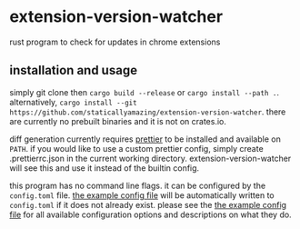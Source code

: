 # extension-version-watcher

rust program to check for updates in chrome extensions

## installation and usage

simply git clone then `cargo build --release` or `cargo install --path .`. alternatively, `cargo install --git https://github.com/staticallyamazing/extension-version-watcher`. there are currently no
prebuilt binaries and it is not on crates.io.

diff generation currently requires [prettier](https://prettier.io) to be installed and available on `PATH`. if you would like to use a custom prettier config, simply create .prettierrc.json in the
current working directory. extension-version-watcher will see this and use it instead of the builtin config.

this program has no command line flags. it can be configured by the `config.toml` file. [the example config file](./config.example.toml) will be automatically written to `config.toml` if it does not
already exist. please see the [the example config file](./config.example.toml) for all available configuration options and descriptions on what they do.
